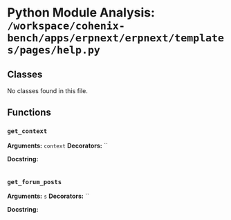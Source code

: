 # Python Module Analysis: `/workspace/cohenix-bench/apps/erpnext/erpnext/templates/pages/help.py`

## Classes

No classes found in this file.


## Functions

### `get_context`
**Arguments:** `context`
**Decorators:** ``

**Docstring:**
```

```
### `get_forum_posts`
**Arguments:** `s`
**Decorators:** ``

**Docstring:**
```

```


